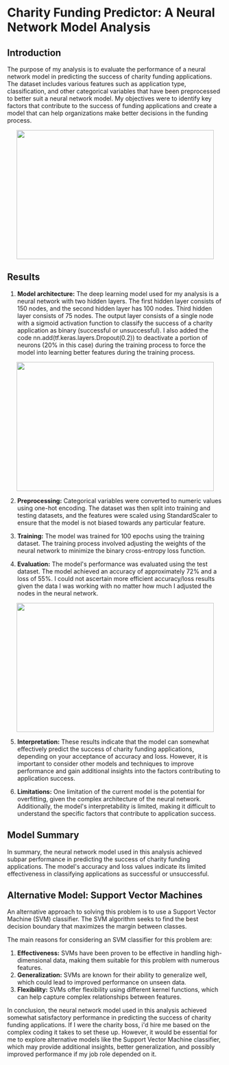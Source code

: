 # Charity Funding Predictor: A Neural Network Model Analysis

## Introduction

The purpose of my analysis is to evaluate the performance of a neural network model in predicting the success of charity funding applications. The dataset includes various features such as application type, classification, and other categorical variables that have been preprocessed to better suit a neural network model. My objectives were to identify key factors that contribute to the success of funding applications and create a model that can help organizations make better decisions in the funding process.

<p align="center">
  <img width="460" height="300" src="https://user-images.githubusercontent.com/97980927/228944056-af66e4b4-ed72-4d23-927a-8dc268c8de77.png">
</p>


## Results

1.	**Model architecture:** The deep learning model used for my analysis is a neural network with two hidden layers. The first hidden layer consists of 150 nodes, and the second hidden layer has 100 nodes. Third hidden layer consists of 75 nodes. The output layer consists of a single node with a sigmoid activation function to classify the success of a charity application as binary (successful or unsuccessful). I also added the code nn.add(tf.keras.layers.Dropout(0.2)) to deactivate a portion of neurons (20% in this case) during the training process to force the model into learning better features during the training process.

<p align="center">
  <img width="460" height="300" src="https://user-images.githubusercontent.com/97980927/228937983-14f3bdc6-6abd-49a4-a661-32a3eef3285a.png">
</p>
 
2.	**Preprocessing:** Categorical variables were converted to numeric values using one-hot encoding. The dataset was then split into training and testing datasets, and the features were scaled using StandardScaler to ensure that the model is not biased towards any particular feature.

3.	**Training:** The model was trained for 100 epochs using the training dataset. The training process involved adjusting the weights of the neural network to minimize the binary cross-entropy loss function. 

4.	**Evaluation:** The model's performance was evaluated using the test dataset. The model achieved an accuracy of approximately 72% and a loss of 55%. I could not ascertain more efficient accuracy/loss results given the data I was working with no matter how much I adjusted the nodes in the neural network.

<p align="center">
  <img width="460" height="300" src="https://user-images.githubusercontent.com/97980927/228938095-e7eecced-28a4-4f33-9b54-6c548b81a2bf.pn">
</p>
 
5.	**Interpretation:** These results indicate that the model can somewhat effectively predict the success of charity funding applications, depending on your acceptance of accuracy and loss. However, it is important to consider other models and techniques to improve performance and gain additional insights into the factors contributing to application success.

6.	**Limitations:** One limitation of the current model is the potential for overfitting, given the complex architecture of the neural network. Additionally, the model's interpretability is limited, making it difficult to understand the specific factors that contribute to application success.


## Model Summary

In summary, the neural network model used in this analysis achieved subpar performance in predicting the success of charity funding applications. The model's accuracy and loss values indicate its limited effectiveness in classifying applications as successful or unsuccessful.

## Alternative Model: Support Vector Machines

An alternative approach to solving this problem is to use a Support Vector Machine (SVM) classifier. The SVM algorithm seeks to find the best decision boundary that maximizes the margin between classes.

The main reasons for considering an SVM classifier for this problem are:
1.	**Effectiveness:** SVMs have been proven to be effective in handling high-dimensional data, making them suitable for this problem with numerous features.
2.	**Generalization:** SVMs are known for their ability to generalize well, which could lead to improved performance on unseen data.
3.	**Flexibility:** SVMs offer flexibility using different kernel functions, which can help capture complex relationships between features.


In conclusion, the neural network model used in this analysis achieved somewhat satisfactory performance in predicting the success of charity funding applications. If I were the charity boss, i'd hire me based on the complex coding it takes to set these up. However, it would be essential for me to explore alternative models like the Support Vector Machine classifier, which may provide additional insights, better generalization, and possibly improved performance if my job role depended on it.
